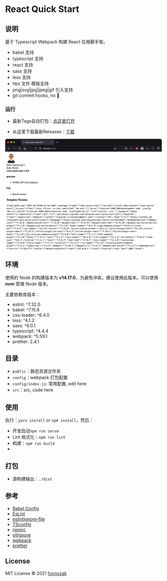 # React Quick Start

## 说明

基于 Typescript Webpack 构建 React 应用脚手架。

-   babel 支持
-   typescript 支持
-   react 支持
-   sass 支持
-   less 支持
-   hbs 文件 模板支持
-   png|svg|jpg|jpeg|gif 引入支持
-   git commit hooks, no 💩

### 运行

- 最新Tags自动打包：[点这里打开](https://funnyzak.github.io/react-quick-start/)

- 从这里下载最新Releases：[下载](https://github.com/funnyzak/react-quick-start/releases)

![run](public/_docs/assets/img/run-demo.jpg)

## 环境

使用的 Node 的构建版本为 **v14.17.0**，为避免冲突，建议使用此版本。可以使用 **_nvm_** 管理 Node 版本。

主要依赖库版本：

-   eslint: ^7.32.0
-   babel: ^7.15.8
-   css-loader: ^6.4.0
-   less: ^4.1.2
-   sass: ^6.0.1
-   typescript: ^4.4.4
-   webpack: ^5.59.1
-   prettier: 2.4.1

## 目录

-   `public`：静态资源文件夹
-   `config`：webpack 打包配置
-   `config/index.js`: 常用配置, edit here
-   `src`：src, code here

## 使用

执行：`yarn install` or `npm install`，然后：

-   开发启动`npm run serve`
-   Lint 格式化：`npm run lint`
-   构建：`npm run build`
-
## 打包

-   源构建输出：`./dist`

## 参考

-   [Babel Config](https://babel.docschina.org/docs/en/7.0.0/configuration/)
-   [EsLint](https://eslint.org/docs/user-guide/configuring/)
-   [eslintignore-file](https://eslint.org/docs/user-guide/configuring/ignoring-code#the-eslintignore-file)
-   [TSconfig](https://www.typescriptlang.org/tsconfig/)
-   [npmrc](https://docs.npmjs.com/cli/v7/configuring-npm/npmrc)
-   [gitignore](https://git-scm.com/docs/gitignore)
-   [webpack](https://webpack.docschina.org/guides/getting-started/)
-   [prettier](https://prettier.io/docs/en/index.html)

## License

MIT License © 2021 [funnyzak](https://github.com/funnyzak)
